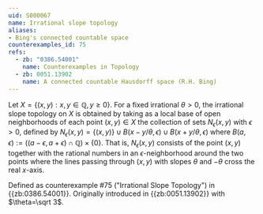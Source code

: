 ```yaml
---
uid: S000067
name: Irrational slope topology
aliases:
- Bing's connected countable space
counterexamples_id: 75
refs:
  - zb: "0386.54001" 
    name: Counterexamples in Topology
  - zb: 0051.13902
    name: A connected countable Hausdorff space (R.H. Bing)
---
```


Let $X = \{(x,y) : x,y \in \mathbb{Q}, y \geq 0\}$. For a fixed irrational $\theta>0$, the irrational slope topology on $X$ is obtained by taking as a local base of open neighborhoods of each point $(x,y)\in X$ the collection of sets $N_\epsilon(x,y)$ with $\epsilon>0$,
defined by $N_\epsilon(x,y) = \{(x,y)\} \cup B(x - y/\theta, \epsilon) \cup B(x + y/\theta, \epsilon)$ where $B(a, \epsilon):=((a-\epsilon,a+\epsilon)\cap\mathbb Q)\times\{0\}$.  That is, $N_\epsilon(x,y)$ consists of the point $(x,y)$ together with the rational numbers in an $\epsilon$-neighborhood around the two points where the lines passing through $(x,y)$ with slopes $\theta$ and $-\theta$ cross the real $x$-axis.

Defined as counterexample #75 ("Irrational Slope Topology")
in {{zb:0386.54001}}. Originally introduced in {{zb:0051.13902}} with $\theta=\sqrt 3$.
